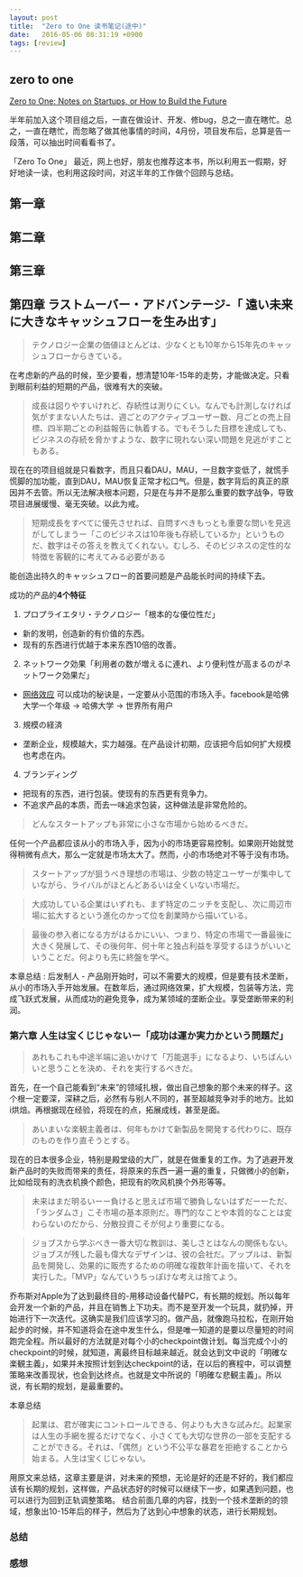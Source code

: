 ```yaml
---
layout: post
title:  "Zero to One 读书笔记(途中)"
date:   2016-05-06 08:31:19 +0900
tags: [review]
---
```


## zero to one
[Zero to One: Notes on Startups, or How to Build the Future][zerotoone-link]

半年前加入这个项目组之后，一直在做设计、开发、修bug，总之一直在瞎忙。总之，一直在瞎忙，而忽略了做其他事情的时间，4月份，项目发布后，总算是告一段落，可以抽出时间看看书了。

「Zero To One」
最近，网上也好，朋友也推荐这本书，所以利用五一假期，好好地读一读，也利用这段时间，对这半年的工作做个回顾与总结。

## 第一章

## 第二章

## 第三章

## 第四章 ラストムーバー・アドバンテージ-「 遠い未来に大きなキャッシュフローを生み出す」

>テクノロジー企業の価値ほとんどは、少なくとも10年から15年先のキャッシュフローからきている。

在考虑新的产品的时候，至少要看，想清楚10年-15年的走势，才能做决定。只看到眼前利益的短期的产品，很难有大的突破。


>成長は図りやすいけれど、存続性は測りにくい。なんでも計測しなければ気がすまない人たちは、週ごとのアクティブユーザー数、月ごとの売上目標、四半期ごとの利益報告に執着する。でもそうした目標を達成しても、ビジネスの存続を脅かすような、数字に現れない深い問題を見逃がすこともある。

现在在的项目组就是只看数字，而且只看DAU，MAU，一旦数字变低了，就慌手慌脚的加功能，直到DAU，MAU恢复正常才松口气。但是，数字背后的真正的原因并不去管。所以无法解决根本问题，只是在与并不是那么重要的数字战争，导致项目进展缓慢、毫无突破。以此为戒。


>短期成長をすべてに優先させれば、自問すべきもっとも重要な問いを見逃がしてしまうー「このビジネスは10年後も存続しているか」というものだ、数字はその答えを教えてくれない。むしろ、そのビジネスの定性的な特徴を客観的に考えてみる必要がある

能创造出持久的キャッシュフロー的首要问题是产品能长时间的持续下去。

成功的产品的**4个特征**

1. プロプライエタリ・テクノロジー「根本的な優位性だ」
* 新的发明，创造新的有价值的东西。
* 现有的东西进行优越于本来东西10倍的改善。
2. ネットワーク効果「利用者の数が増えるに連れ、より便利性が高まるのがネットワーク効果だ」
* [网络效应][network-effect-link] 可以成功的秘诀是，一定要从小范围的市场入手。facebook是哈佛大学一个年级 -> 哈佛大学 -> 世界所有用户
3. 規模の経済
* 垄断企业，规模越大，实力越强。在产品设计初期，应该把今后如何扩大规模也考虑在内。
4. ブランディング
* 把现有的东西，进行包装。使现有的东西更有竞争力。
* 不追求产品的本质，而去一味追求包装，这种做法是非常危险的。

>どんなスタートアップも非常に小さな市場から始めるべきだ。

任何一个产品都应该从小的市场入手，因为小的市场更容易控制。如果刚开始就觉得稍微有点大，那么一定就是市场太大了。然而，小的市场绝对不等于没有市场。

>スタートアップが狙うべき理想の市場は、少数の特定ユーザーが集中していながら、ライバルがほとんどあるいは全くいない市場だ。

>大成功している企業はいずれも、まず特定のニッチを支配し、次に周辺市場に拡大するという進化のかって位を創業時から描いている。

>最後の参入者になる方がはるかにいい、つまり、特定の市場で一番最後に大きく発展して、その後何年、何十年と独占利益を享受するほうがいいということだ。何よりも先に終盤を学べ。

本章总结
: 后发制人 - 产品刚开始时，可以不需要大的规模，但是要有技术垄断，从小的市场入手开始发展。在数年后，通过网络效果，扩大规模，包装等方法，完成飞跃式发展，从而成功的避免竞争，成为某领域的垄断企业。享受垄断带来的利润。

### 第六章 人生は宝くじじゃないー「成功は運か実力かという問題だ」

>あれもこれも中途半端に追いかけて「万能選手」になるより、いちばんいいと思うことを決め、それを実行するべきだ。

首先，在一个自己能看到“未来”的领域扎根，做出自己想象的那个未来的样子。这个根一定要深，深耕之后，必然有与别人不同的，甚至超越竞争对手的地方。比如i烘焙。再根据现在经验，将现在的点，拓展成线，甚至是面。

>あいまいな楽観主義者は、何年もかけて新製品を開発する代わりに、既存のものを作り直そうとする。

现在的日本很多企业，特别是殿堂级的大厂，就是在做重复的工作。为了逃避开发新产品时的失败而带来的责任，将原来的东西一遍一遍的重复，只做微小的创新，比如给现有的洗衣机换个颜色，把现有的吹风机换个外形等等。

>未来はまだ明るいーー負けると思えば市場で勝負しないはずだーーただ、「ランダムさ」こそ市場の基本原則だ。専門的なことや本質的なことは変わらないのだから、分散投資こそが何より重要になる。

>ジョブスから学ぶべき一番大切な教訓は、美しさとはなんの関係もない。ジョブスが残した最も偉大なデザインは、彼の会社だ。アップルは、新製品を開発し、効果的に販売するための明確な複数年計画を描いて、それを実行した。「MVP」なんていうちっぽけな考えは捨てよう。

乔布斯对Apple为了达到最终目的-用移动设备代替PC，有长期的规划。所以每年会开发一个新的产品，并且在销售上下功夫。而不是至开发一个玩具，就扔掉，开始进行下一次迭代。这确实是我们应该学习的。做产品，就像跑马拉松，在刚开始起步的时候，并不知道将会在途中发生什么，但是唯一知道的是要以尽量短的时间跑完全程。所以最好的方法就是对每个小的checkpoint做计划。每当完成个小的checkpoint的时候，就知道，离最终目标越来越近。就会达到文中说的「明確な楽観主義」，如果并未按照计划到达checkpoint的话，在以后的赛程中，可以调整策略来改善现状，也会到达终点。也就是文中所说的「明確な悲観主義」。所以说，有长期的规划，是最重要的。

本章总结

>起業は、君が確実にコントロールできる、何よりも大きな試みだ。起業家は人生の手網を握るだけでなく、小さくても大切な世界の一部を支配することができる。それは、「偶然」という不公平な暴君を拒絶することから始まる。人生は宝くじじゃない。

用原文来总结，这章主要是讲，对未来的预想，无论是好的还是不好的，我们都应该有长期的规划，这样做，产品状态好的时候可以继续下一步，如果遇到问题，也可以进行为回到正轨调整策略。
结合前面几章的内容，找到一个技术垄断的的领域，想象出10-15年后的样子，然后为了达到心中想象的状态，进行长期规划。

### 总结

### 感想

[zerotoone-link]:http://www.amazon.co.jp/%E3%82%BC%E3%83%AD%E3%83%BB%E3%83%88%E3%82%A5%E3%83%BB%E3%83%AF%E3%83%B3%E2%80%95%E5%90%9B%E3%81%AF%E3%82%BC%E3%83%AD%E3%81%8B%E3%82%89%E4%BD%95%E3%82%92%E7%94%9F%E3%81%BF%E5%87%BA%E3%81%9B%E3%82%8B%E3%81%8B-%E3%83%94%E3%83%BC%E3%82%BF%E3%83%BC%E3%83%BB%E3%83%86%E3%82%A3%E3%83%BC%E3%83%AB/dp/4140816589
[network-effect-link]:https://zh.wikipedia.org/wiki/%E7%BD%91%E7%BB%9C%E5%A4%96%E9%83%A8%E6%80%A7
